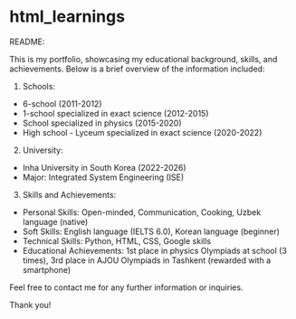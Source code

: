 # html_learnings
README:

This is my portfolio, showcasing my educational background, skills, and achievements. Below is a brief overview of the information included:

1. Schools:
- 6-school (2011-2012)
- 1-school specialized in exact science (2012-2015)
- School specialized in physics (2015-2020)
- High school - Lyceum specialized in exact science (2020-2022)

2. University:
- Inha University in South Korea (2022-2026)
- Major: Integrated System Engineering (ISE)

3. Skills and Achievements:
- Personal Skills: Open-minded, Communication, Cooking, Uzbek language (native)
- Soft Skills: English language (IELTS 6.0), Korean language (beginner)
- Technical Skills: Python, HTML, CSS, Google skills
- Educational Achievements: 1st place in physics Olympiads at school (3 times), 3rd place in AJOU Olympiads in Tashkent (rewarded with a smartphone)

Feel free to contact me for any further information or inquiries.

Thank you!

